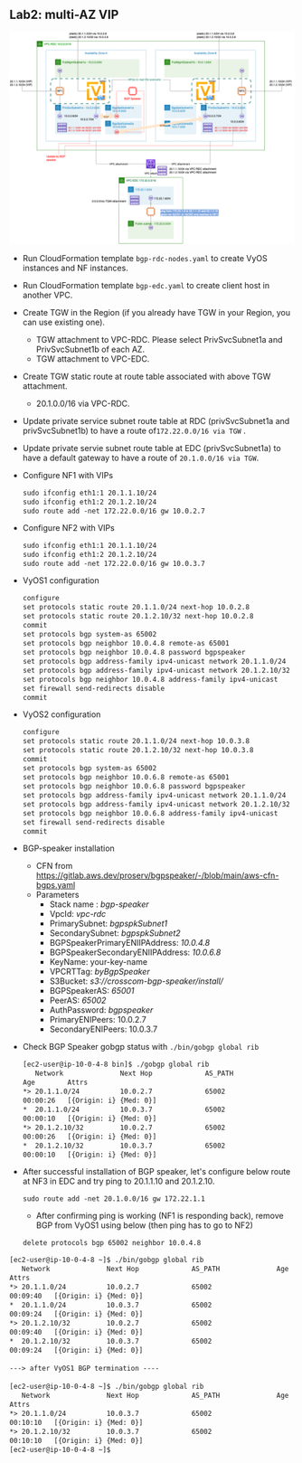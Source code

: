 

## Lab2: multi-AZ VIP

![bgp-speaker-tc2](../image/BGP-Speaker-Test-PoC2.drawio.png)



* Run CloudFormation template `bgp-rdc-nodes.yaml` to create VyOS instances and NF instances. 

* Run CloudFormation template `bgp-edc.yaml` to create client host in another VPC. 

* Create TGW in the Region (if you already have TGW in your Region, you can use existing one). 

  * TGW attachment to VPC-RDC. Please select PrivSvcSubnet1a and PrivSvcSubnet1b of each AZ. 
  * TGW attachment to VPC-EDC. 

* Create TGW static route at route table associated with above TGW attachment. 

  * 20.1.0.0/16 via VPC-RDC. 

* Update private service subnet route table at RDC (privSvcSubnet1a and privSvcSubnet1b) to have a route of`172.22.0.0/16 via TGW` .

* Update private servie subnet route table at EDC (privSvcSubnet1a) to have a default gateway to have a route of `20.1.0.0/16 via TGW`.

* Configure NF1 with VIPs

  ````
  sudo ifconfig eth1:1 20.1.1.10/24
  sudo ifconfig eth1:2 20.1.2.10/24
  sudo route add -net 172.22.0.0/16 gw 10.0.2.7
  ````

* Configure NF2 with VIPs

  ````
  sudo ifconfig eth1:1 20.1.1.10/24
  sudo ifconfig eth1:2 20.1.2.10/24
  sudo route add -net 172.22.0.0/16 gw 10.0.3.7
  ````

* VyOS1 configuration

  ````
  configure
  set protocols static route 20.1.1.0/24 next-hop 10.0.2.8
  set protocols static route 20.1.2.10/32 next-hop 10.0.2.8
  commit
  set protocols bgp system-as 65002
  set protocols bgp neighbor 10.0.4.8 remote-as 65001
  set protocols bgp neighbor 10.0.4.8 password bgpspeaker
  set protocols bgp address-family ipv4-unicast network 20.1.1.0/24
  set protocols bgp address-family ipv4-unicast network 20.1.2.10/32
  set protocols bgp neighbor 10.0.4.8 address-family ipv4-unicast
  set firewall send-redirects disable
  commit
  ````

* VyOS2 configuration

  ````
  configure
  set protocols static route 20.1.1.0/24 next-hop 10.0.3.8
  set protocols static route 20.1.2.10/32 next-hop 10.0.3.8
  commit
  set protocols bgp system-as 65002
  set protocols bgp neighbor 10.0.6.8 remote-as 65001
  set protocols bgp neighbor 10.0.6.8 password bgpspeaker
  set protocols bgp address-family ipv4-unicast network 20.1.1.0/24
  set protocols bgp address-family ipv4-unicast network 20.1.2.10/32
  set protocols bgp neighbor 10.0.6.8 address-family ipv4-unicast
  set firewall send-redirects disable
  commit
  ````

* BGP-speaker installation

  * CFN from https://gitlab.aws.dev/proserv/bgpspeaker/-/blob/main/aws-cfn-bgps.yaml
  * Parameters
    * Stack name : *bgp-speaker*
    * VpcId: *vpc-rdc*
    * PrimarySubnet: *bgpspkSubnet1*
    * SecondarySubnet: *bgpspkSubnet2*
    * BGPSpeakerPrimaryENIIPAddress: *10.0.4.8*
    * BGPSpeakerSecondaryENIIPAddress: *10.0.6.8*
    * KeyName: your-key-name
    * VPCRTTag: *byBgpSpeaker*
    * S3Bucket: *s3://crosscom-bgp-speaker/install/*
    * BGPSpeakerAS: *65001*
    * PeerAS: *65002*
    * AuthPassword: *bgpspeaker*
    * PrimaryENIPeers: 10.0.2.7
    * SecondaryENIPeers: 10.0.3.7

* Check BGP Speaker gobgp status with `./bin/gobgp global rib`

  ````
  [ec2-user@ip-10-0-4-8 bin]$ ./gobgp global rib
     Network              Next Hop             AS_PATH              Age        Attrs
  *> 20.1.1.0/24          10.0.2.7             65002                00:00:26   [{Origin: i} {Med: 0}]
  *  20.1.1.0/24          10.0.3.7             65002                00:00:10   [{Origin: i} {Med: 0}]
  *> 20.1.2.10/32         10.0.2.7             65002                00:00:26   [{Origin: i} {Med: 0}]
  *  20.1.2.10/32         10.0.3.7             65002                00:00:10   [{Origin: i} {Med: 0}]
  ````

* After successful installation of BGP speaker, let's configure below route at NF3 in EDC and try ping to 20.1.1.10 and 20.1.2.10. 

  ````
  sudo route add -net 20.1.0.0/16 gw 172.22.1.1
  ````

  * After confirming ping is working (NF1 is responding back), remove BGP from VyOS1 using below (then ping has to go to NF2)

  ````
  delete protocols bgp 65002 neighbor 10.0.4.8 
  ````



````
[ec2-user@ip-10-0-4-8 ~]$ ./bin/gobgp global rib
   Network              Next Hop             AS_PATH              Age        Attrs
*> 20.1.1.0/24          10.0.2.7             65002                00:09:40   [{Origin: i} {Med: 0}]
*  20.1.1.0/24          10.0.3.7             65002                00:09:24   [{Origin: i} {Med: 0}]
*> 20.1.2.10/32         10.0.2.7             65002                00:09:40   [{Origin: i} {Med: 0}]
*  20.1.2.10/32         10.0.3.7             65002                00:09:24   [{Origin: i} {Med: 0}]

---> after VyOS1 BGP termination ----

[ec2-user@ip-10-0-4-8 ~]$ ./bin/gobgp global rib
   Network              Next Hop             AS_PATH              Age        Attrs
*> 20.1.1.0/24          10.0.3.7             65002                00:10:10   [{Origin: i} {Med: 0}]
*> 20.1.2.10/32         10.0.3.7             65002                00:10:10   [{Origin: i} {Med: 0}]
[ec2-user@ip-10-0-4-8 ~]$
````




